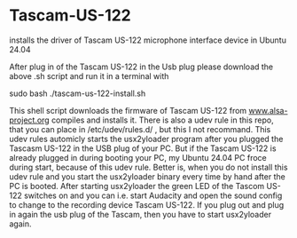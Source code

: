 # Tascam-US-122
installs the driver of Tascam US-122 microphone interface device in Ubuntu 24.04

After plug in of the Tascam US-122 in the Usb plug please download the above .sh script and run it in a terminal with

sudo bash ./tascam-us-122-install.sh

This shell script downloads the firmware of Tascam US-122 from www.alsa-project.org compiles and installs it. There is also a udev rule in this repo, that you can place in /etc/udev/rules.d/ , but this I not recommand. This udev rules automicly starts the usx2yloader program after you plugged the Tascasm US-122 in the USB plug of your PC. But if the Tascam US-122 is already plugged in during booting your PC, my Ubuntu 24.04 PC froce during start, because of this udev rule. Better is, when you do not install this udev rule and you start the usx2yloader binary every time by hand after the PC is booted. After starting usx2yloader the green LED of the Tascom US-122 switches on and you can i.e. start Audacity and open the sound config to change to the recording device Tascam US-122. If you plug out and plug in again the usb plug of the Tascam, then you have to start usx2yloader again.
